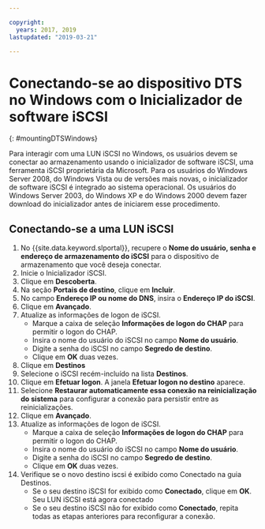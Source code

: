 ```yaml
---

copyright:
  years: 2017, 2019
lastupdated: "2019-03-21"

---
```



# Conectando-se ao dispositivo DTS no Windows com o Inicializador de software iSCSI
{: #mountingDTSWindows}

Para interagir com uma LUN iSCSI no Windows, os usuários devem se conectar ao armazenamento usando o inicializador de software
iSCSI, uma ferramenta iSCSI proprietária da Microsoft. Para os usuários do Windows Server 2008, do Windows Vista ou de versões mais
novas, o inicializador de software iSCSI é integrado ao sistema operacional. Os usuários do Windows Server 2003, do Windows XP e do
Windows 2000 devem fazer download do inicializador antes de iniciarem esse procedimento.

## Conectando-se a uma LUN iSCSI

1. No {{site.data.keyword.slportal}}, recupere o **Nome do usuário, senha e endereço de armazenamento do iSCSI** para o dispositivo de armazenamento que você deseja conectar.
2. Inicie o Inicializador iSCSI.
3. Clique em **Descoberta**.
4. Na seção **Portais de destino**, clique em **Incluir**.
5. No campo **Endereço IP ou nome do DNS**, insira o **Endereço IP do iSCSI**.
6. Clique em **Avançado**.
7. Atualize as informações de logon de iSCSI.
   - Marque a caixa de seleção **Informações de logon do CHAP** para permitir o logon do CHAP.
   - Insira o nome do usuário do iSCSI no campo **Nome do usuário**.
   - Digite a senha do iSCSI no campo **Segredo de destino**.
   - Clique em **OK** duas vezes.
8. Clique em **Destinos**
9. Selecione o iSCSI recém-incluído na lista **Destinos**.
10. Clique em **Efetuar logon**. A janela **Efetuar logon no destino** aparece.
11. Selecione **Restaurar automaticamente essa conexão na reinicialização do sistema** para
configurar a conexão para persistir entre as reinicializações.
12. Clique em **Avançado**.
13. Atualize as informações de logon de iSCSI.
    - Marque a caixa de seleção **Informações de logon do CHAP** para permitir o logon do CHAP.
    - Insira o nome do usuário do iSCSI no campo **Nome do usuário**.
    - Digite a senha do iSCSI no campo **Segredo de destino**.
    - Clique em **OK** duas vezes.
14. Verifique se o novo destino iscsi é exibido como Conectado na guia Destinos.
    - Se o seu destino iSCSI for exibido como **Conectado**, clique em **OK**. Seu LUN iSCSI está agora conectado
    - Se o seu destino iSCSI não for exibido como **Conectado**, repita todas as etapas anteriores para reconfigurar a conexão.
